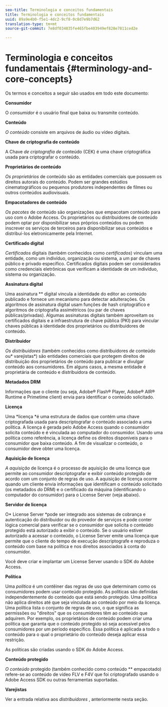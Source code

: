 ```yaml
---
seo-title: Terminologia e conceitos fundamentais
title: Terminologia e conceitos fundamentais
uuid: 89a9e4b0-f5e1-4dc2-9cf8-0c8d7e9b7d62
translation-type: tm+mt
source-git-commit: 7e8df034035fe465fbe403949ef828e7811ced2e

---
```



# Terminologia e conceitos fundamentais {#terminology-and-core-concepts}

Os termos e conceitos a seguir são usados em todo este documento:

**Consumidor**

O *consumidor* é o usuário final que baixa ou transmite conteúdo.

**Conteúdo**

*O conteúdo* consiste em arquivos de áudio ou vídeo digitais.

**Chave de criptografia de conteúdo**

A Chave *de criptografia de* conteúdo (CEK) é uma chave criptográfica usada para criptografar o conteúdo.

**Proprietários de conteúdo**

*Os proprietários* de conteúdo são as entidades comerciais que possuem os direitos autorais do conteúdo. Podem ser grandes estúdios cinematográficos ou pequenos produtores independentes de filmes ou outros conteúdos audiovisuais.

**Empacotadores de conteúdo**

*Os pacotes* de conteúdo são organizações que empacotam conteúdo para uso com o Adobe Access. Os proprietários ou distribuidores de conteúdo podem optar por disponibilizar seus próprios conteúdos ou podem inscrever os serviços de terceiros para disponibilizar seus conteúdos e distribuí-los eletronicamente pela Internet.

**Certificado digital**

*Certificados* digitais (também conhecidos como *certificados*) vinculam uma entidade, como um indivíduo, organização ou sistema, a um par de chaves público e privado específico. Certificados digitais podem ser considerados como credenciais eletrônicas que verificam a identidade de um indivíduo, sistema ou organização.

**Assinatura digital**

Uma assinatura ** digital vincula a identidade do editor ao conteúdo publicado e fornece um mecanismo para detectar adulterações. Os algoritmos de assinatura digital usam funções de hash criptográfico e algoritmos de criptografia assimétricos (ou par de chaves públicas/privadas). Algumas assinaturas digitais também aproveitam os certificados digitais e a infraestrutura de chave pública (PKI) para vincular chaves públicas à identidade dos proprietários ou distribuidores de conteúdo.

**Distribuidor**

*Os distribuidores* (também conhecidos como distribuidores *de* conteúdo ou* varejistas*) são entidades comerciais que protegem direitos de distribuição dos proprietários de conteúdo para publicar e divulgar conteúdo aos consumidores. Em alguns casos, a mesma entidade é proprietária de conteúdo e distribuidora de conteúdo.

**Metadados DRM**

Informações que o cliente (ou seja, Adobe® Flash® Player, Adobe® AIR® Runtime e Primetime client) envia para identificar o conteúdo solicitado.

**Licença**

Uma *licença *é uma estrutura de dados que contém uma chave criptografada usada para descriptografar o conteúdo associado a uma política. A licença é gerada pelo Adobe Access quando o consumidor solicita conteúdo e é vinculada ao computador do consumidor. Usando uma política como referência, a licença define os direitos disponíveis para o consumidor que baixa conteúdo. A fim de visualizar o conteúdo, o consumidor deve obter uma licença.

**Aquisição de licença**

*A aquisição* de licença é o processo de aquisição de uma licença que permite ao consumidor descriptografar e exibir conteúdo protegido de acordo com um conjunto de regras de uso. A aquisição de licença ocorre quando um cliente envia informações que identificam o conteúdo solicitado (os metadados *do* DRM) e o certificado da máquina (identificando o computador do consumidor) para o License Server (veja abaixo).

**Servidor de licença**

O* License Server *pode ser integrado aos sistemas de cobrança e autenticação do distribuidor ou do provedor de serviços e pode conter lógica comercial para verificar se o consumidor que solicita o conteúdo protegido está autorizado a exibir o conteúdo. Se o usuário estiver autorizado a acessar o conteúdo, o License Server emite uma licença que permite que o cliente do tempo de execução descriptografe e reproduza o conteúdo com base na política e nos direitos associados à conta do consumidor.

Você deve criar e implantar um License Server usando o SDK do Adobe Access.

**Política**

Uma *política* é um contêiner das regras de uso que determinam como os consumidores podem usar conteúdo protegido. As políticas são definidas independentemente do conteúdo que está sendo protegido. Uma política não aplica direitos até que seja vinculada ao conteúdo por meio da licença. Uma política lista o conjunto de regras de uso, o que significa as permissões ou &quot;direitos&quot; que os consumidores têm ao conteúdo que adquirem. Por exemplo, os proprietários de conteúdo podem criar uma política que garanta que o conteúdo protegido só seja acessível pelos consumidores por um período específico. Essa política é aplicada a todo o conteúdo para o qual o proprietário do conteúdo deseja aplicar essa restrição.

As políticas são criadas usando o SDK do Adobe Access.

**Conteúdo protegido**

*O conteúdo* protegido (também conhecido como conteúdo ** empacotado) refere-se ao conteúdo de vídeo FLV e F4V que foi criptografado usando o Adobe Access SDK ou outras ferramentas suportadas.

**Varejistas**

Ver a entrada relativa aos *distribuidores* , anteriormente nesta seção.
